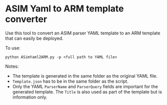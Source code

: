 # ASIM Yaml to ARM template converter

Use this tool to convert an ASIM parser YAML template to an ARM template that can easily be deployed.

To use:

`python ASimYaml2ARM.py -p <full path to YAML file>`

Notes:
- The template is generated in the same folder as the original YAML file. 
- `Template.json` has to be in the same folder as the script. 
- Only the YAML `ParserName` and `ParserQuery` fields are important for the generated template. The `Title` is also used as part of the template but is information only. 
